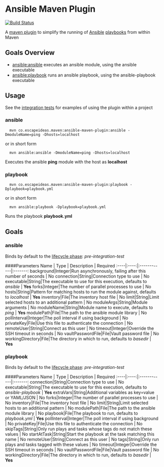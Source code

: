 # Ansible Maven Plugin 

[![Build Status](https://travis-ci.org/tmullender/ansible-maven-plugin.svg?branch=master)](https://travis-ci.org/tmullender/ansible-maven-plugin)

A [maven plugin](http://maven.apache.org/plugins/index.html) to simplify the running 
of [Ansible](http://docs.ansible.com/) [playbooks](http://docs.ansible.com/playbooks.html) from within Maven

## Goals Overview

* [ansible:ansible](#ansible) executes an ansible module, using the ansible executable
* [ansible:playbook](#playbook) runs an ansible playbook, using the ansible-playbook executable

## Usage

See the [integration tests](src/it) for examples of using the plugin within a project

### ansible
```
  mvn co.escapeideas.maven:ansible-maven-plugin:ansible -DmoduleName=ping -Dhosts=localhost
``` 
 
 or in short form
 
```
  mvn ansible:ansible -DmoduleName=ping -Dhosts=localhost
```  

Executes the ansible __ping__ module with the host as __localhost__

### playbook
```
  mvn co.escapeideas.maven:ansible-maven-plugin:playbook -Dplaybook=playbook.yml 
```  

or in short form

```
  mvn ansible:playbook -Dplaybook=playbook.yml 
```  

Runs the playbook __playbook.yml__

## Goals
<a id="ansible"></a>
### ansible

Binds by default to the [lifecycle phase](http://maven.apache.org/ref/current/maven-core/lifecycles.html): _pre-integration-test_

####Parameters
  Name | Type | Description | Required
  :----|:----:|:------------|:-------:
  background|Integer|Run asynchronously, failing after this number of seconds | No
  connection|String|Connection type to use | No
  executable|String|The executable to use for this execution, defaults to _ansible_ | __Yes__
  forks|Integer|The number of parallel processes to use | No
  hosts|String|Pattern for matching hosts to run the module against, defaults to _localhost_ | __Yes__
  inventory|File|The inventory host file | No
  limit|String|Limit selected hosts to an additional pattern | No
  moduleArgs|String|Module arguments | No
  moduleName|String|Module name to execute, defaults to _ping_ | __Yes__
  modulePath|File|The path to the ansible module library | No
  pollInterval|Integer|The poll interval if using background | No
  privateKey|File|Use this file to authenticate the connection | No
  remoteUser|String|Connect as this user | No
  timeout|Integer|Override the SSH timeout in seconds | No
  vaultPasswordFile|File|Vault password file | No
  workingDirectory|File|The directory in which to run, defaults to _basedir_ | __Yes__
  
<a id="playbook"></a>
### playbook
Binds by default to the [lifecycle phase](http://maven.apache.org/ref/current/maven-core/lifecycles.html): _pre-integration-test_

####Parameters
  Name | Type | Description | Required
  :----|:----:|:------------|:-------:
  connection|String|Connection type to use | No
  executable|String|The executable to use for this execution, defaults to _ansible-playbook_ | __Yes__
  extraVars|String|Additional variables as key=value or YAML/JSON | No
  forks|Integer|The number of parallel processes to use | No
  inventory|File|The inventory host file | No
  limit|String|Limit selected hosts to an additional pattern | No
  modulePath|File|The path to the ansible module library | No
  playbook|File|The playbook to run, defaults to _playbook.yml_ | __Yes__
  pollInterval|Integer|The poll interval if using background | No
  privateKey|File|Use this file to authenticate the connection | No
  skipTags|String|Only run plays and tasks whose tags do not match these values | No
  startAtTask|String|Start the playbook at the task matching this name | No
  remoteUser|String|Connect as this user | No
  tags|String|Only run plays and tasks tagged with these values | No
  timeout|Integer|Override the SSH timeout in seconds | No
  vaultPasswordFile|File|Vault password file | No
  workingDirectory|File|The directory in which to run, defaults to _basedir_ | __Yes__

